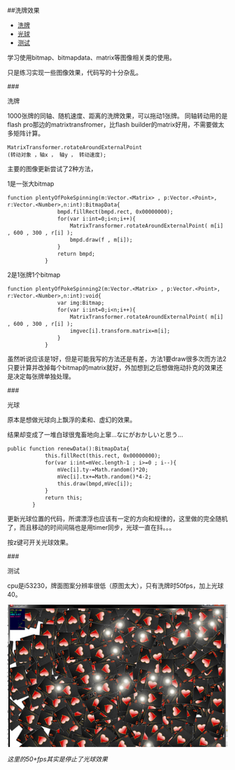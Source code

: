 ##洗牌效果

* [洗牌](#shuffle)
* [光球](#light)
* [测试](#test)

学习使用bitmap、bitmapdata、matrix等图像相关类的使用。

只是练习实现一些图像效果，代码写的十分杂乱。

###<p id="shuffle">洗牌</p>

1000张牌的同轴、随机速度、距离的洗牌效果，可以拖动1张牌。
同轴转动用的是flash pro那边的matrixtransfromer，比flash builder的matrix好用，不需要做太多矩阵计算。
```as3
MatrixTransformer.rotateAroundExternalPoint
(转动对象 ，轴x ， 轴y ， 转动速度);
```
主要的图像更新尝试了2种方法，

1是一张大bitmap
```as3
function plentyOfPokeSpinning(m:Vector.<Matrix> , p:Vector.<Point>, r:Vector.<Number>,n:int):BitmapData{		
				bmpd.fillRect(bmpd.rect, 0x00000000);
				for(var i:int=0;i<n;i++){
					MatrixTransformer.rotateAroundExternalPoint( m[i] , 600 , 300 , r[i] );
					bmpd.draw(f , m[i]);
				}			
				return bmpd;
			}	
```
2是1张牌1个bitmap
```as3
function plentyOfPokeSpinning2(m:Vector.<Matrix> , p:Vector.<Point>, r:Vector.<Number>,n:int):void{			
				var img:Bitmap;
				for(var i:int=0;i<n;i++){
					MatrixTransformer.rotateAroundExternalPoint( m[i] , 600 , 300 , r[i] );		
					imgvec[i].transform.matrix=m[i];
				}
			}	
```
虽然听说应该是1好，但是可能我写的方法还是有差，方法1要draw很多次而方法2只要计算并改掉每个bitmap的matrix就好，外加想到之后想做拖动扑克的效果还是决定每张牌单独处理。



###<p id="light">光球</p>

原本是想做光球向上飘浮的柔和、虚幻的效果。

结果却变成了一堆白球很鬼畜地向上窜...なにがおかしいと思う...
```as3
public function renewData():BitmapData{		
			this.fillRect(this.rect, 0x00000000);
			for(var i:int=mVec.length-1 ; i>=0 ; i--){
				mVec[i].ty-=Math.random()*20;
				mVec[i].tx+=Math.random()*4-2;
				this.draw(bmpd,mVec[i]);
			}
			return this;
		}
```
更新光球位置的代码，所谓漂浮也应该有一定的方向和规律的，这里做的完全随机了，而且移动的时间间隔也是用timer同步，光球一直在抖。。。

按z键可开关光球效果。

###<p id="test">测试</p>

cpu是i53230，牌面图案分辨率很低（原图太大），只有洗牌时50fps，加上光球40。

<img src="https://raw.githubusercontent.com/CloudTsang/AS3Works/master/picture/shuffle1.png"/>

*这里的50+fps其实是停止了光球效果*
